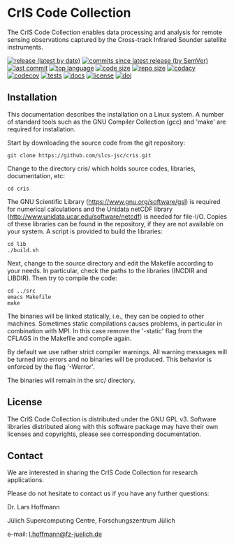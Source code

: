 # CrIS Code Collection

The CrIS Code Collection enables data processing and analysis for remote sensing observations captured by the Cross-track Infrared Sounder satellite instruments.

[![release (latest by date)](https://img.shields.io/github/v/release/slcs-jsc/cris)](https://github.com/slcs-jsc/cris/releases)
[![commits since latest release (by SemVer)](https://img.shields.io/github/commits-since/slcs-jsc/cris/latest)](https://github.com/slcs-jsc/cris/commits/master)
[![last commit](https://img.shields.io/github/last-commit/slcs-jsc/cris.svg)](https://github.com/slcs-jsc/cris/commits/master)
[![top language](https://img.shields.io/github/languages/top/slcs-jsc/cris.svg)](https://github.com/slcs-jsc/cris/tree/master/src)
[![code size](https://img.shields.io/github/languages/code-size/slcs-jsc/cris.svg)](https://github.com/slcs-jsc/cris/tree/master/src)
[![repo size](https://img.shields.io/github/repo-size/slcs-jsc/cris.svg)](https://github.com/slcs-jsc/cris/tree/master/src)
[![codacy](https://api.codacy.com/project/badge/Grade/a9de7b2239f843b884d2a4eb583726c9)](https://app.codacy.com/gh/slcs-jsc/cris?utm_source=github.com&utm_medium=referral&utm_content=slcs-jsc/cris&utm_campaign=Badge_Grade_Settings)
[![codecov](https://codecov.io/gh/slcs-jsc/cris/branch/master/graph/badge.svg?token=4X6IEHWUBJ)](https://codecov.io/gh/slcs-jsc/cris)
[![tests](https://img.shields.io/github/actions/workflow/status/slcs-jsc/cris/tests.yml?branch=master&label=tests)](https://github.com/slcs-jsc/cris/actions)
[![docs](https://img.shields.io/github/actions/workflow/status/slcs-jsc/cris/docs.yml?branch=master&label=docs)](https://slcs-jsc.github.io/cris)
[![license](https://img.shields.io/github/license/slcs-jsc/cris.svg)](https://github.com/slcs-jsc/cris/blob/master/COPYING)
[![doi](https://zenodo.org/badge/DOI/10.5281/zenodo.14790896.svg)](https://doi.org/10.5281/zenodo.14790896)

## Installation

This documentation describes the installation on a Linux system.
A number of standard tools such as the GNU Compiler Collection (gcc)
and 'make' are required for installation.

Start by downloading the source code from the git repository:

    git clone https://github.com/slcs-jsc/cris.git

Change to the directory cris/ which holds source codes,
libraries, documentation, etc:

    cd cris

The GNU Scientific Library (https://www.gnu.org/software/gsl) is
required for numerical calculations and the Unidata netCDF library
(http://www.unidata.ucar.edu/software/netcdf) is needed for file-I/O.
Copies of these libraries can be found in the repository, if they are
not available on your system. A script is provided to build the
libraries:

    cd lib
    ./build.sh

Next, change to the source directory and edit the Makefile according
to your needs. In particular, check the paths to the libraries (INCDIR
and LIBDIR). Then try to compile the code:

    cd ../src
    emacs Makefile
    make

The binaries will be linked statically, i.e., they can be copied to
other machines. Sometimes static compilations causes problems, in
particular in combination with MPI. In this case remove the '-static'
flag from the CFLAGS in the Makefile and compile again.

By default we use rather strict compiler warnings.  All warning
messages will be turned into errors and no binaries will be
produced. This behavior is enforced by the flag '-Werror'.

The binaries will remain in the src/ directory.

## License

The CrIS Code Collection is distributed under the GNU GPL v3.
Software libraries distributed along with this software package may
have their own licenses and copyrights, please see corresponding
documentation.

## Contact

We are interested in sharing the CrIS Code Collection for research applications.

Please do not hesitate to contact us if you have any further questions:

Dr. Lars Hoffmann

Jülich Supercomputing Centre, Forschungszentrum Jülich

e-mail: l.hoffmann@fz-juelich.de
